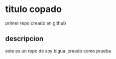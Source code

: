 # titulo copado
primer repo creado en github 

## descripcion 
este es un repo de soy bigua ,creado como prueba
